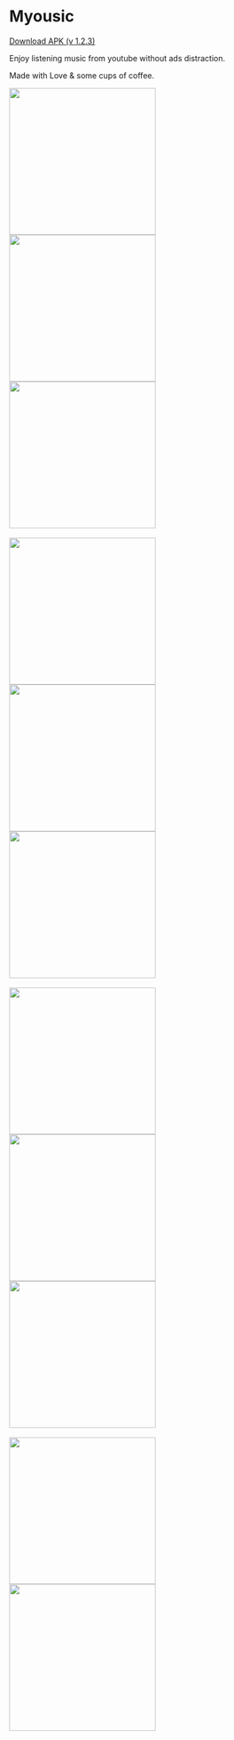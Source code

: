 # Myousic

[Download APK (v 1.2.3)](https://github.com/salkuadrat/myousic-app/raw/master/myousic-1.2.3.apk)

Enjoy listening music from youtube without ads distraction.

<!-- This app works semi offline. When you play a song, it will fetch audio stream from youtube and save it to local cache. Then will play from cache the next time you play it again. -->

Made with Love & some cups of coffee.

<img src="https://github.com/salkuadrat/myousic-app/raw/master/assets/m0.png" width="264">     <img src="https://github.com/salkuadrat/myousic-app/raw/master/assets/m2.png" width="264">     <img src="https://github.com/salkuadrat/myousic-app/raw/master/assets/m3.png" width="264"><br><br><img src="https://github.com/salkuadrat/myousic-app/raw/master/assets/m4.png" width="264">     <img src="https://github.com/salkuadrat/myousic-app/raw/master/assets/m5.png" width="264">     <img src="https://github.com/salkuadrat/myousic-app/raw/master/assets/m6.png" width="264"><br><br><img src="https://github.com/salkuadrat/myousic-app/raw/master/assets/m7.png" width="264">     <img src="https://github.com/salkuadrat/myousic-app/raw/master/assets/m8.png" width="264">     <img src="https://github.com/salkuadrat/myousic-app/raw/master/assets/m9.png" width="264"><br><br><img src="https://github.com/salkuadrat/myousic-app/raw/master/assets/m10.png" width="264">     <img src="https://github.com/salkuadrat/myousic-app/raw/master/assets/m11.png" width="264">
